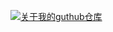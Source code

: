 [![关于我的guthub仓库](https://github-readme-stats.vercel.app/api?username=anuraghazra)](https://github.com/anuraghazra/github-readme-stats)
